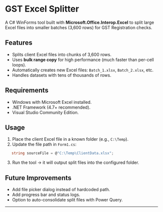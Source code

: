 ﻿# GST Excel Splitter

A C# WinForms tool built with **Microsoft.Office.Interop.Excel** to split large Excel files into smaller batches (3,600 rows) for GST Registration checks.

## Features
- Splits client Excel files into chunks of 3,600 rows.
- Uses **bulk range copy** for high performance (much faster than per-cell loops).
- Automatically creates new Excel files: `Batch_1.xlsx`, `Batch_2.xlsx`, etc.
- Handles datasets with tens of thousands of rows.

## Requirements
- Windows with Microsoft Excel installed.
- .NET Framework (4.7+ recommended).
- Visual Studio Community Edition.

## Usage
1. Place the client Excel file in a known folder (e.g., `C:\Temp`).
2. Update the file path in `Form1.cs`:
```csharp
   string sourceFile = @"C:\Temp\ClientData.xlsx";
```

3. Run the tool → it will output split files into the configured folder.

## Future Improvements

* Add file picker dialog instead of hardcoded path.
* Add progress bar and status logs.
* Option to auto-consolidate split files with Power Query.

---


